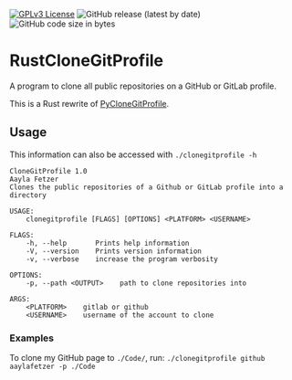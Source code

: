 [![GPLv3 License](https://img.shields.io/badge/License-GPL%20v3-yellow.svg?style=flat-square)](https://opensource.org/licenses/)
![GitHub release (latest by date)](https://img.shields.io/github/v/release/aaylafetzer/RustCloneGitProfile?style=flat-square)
![GitHub code size in bytes](https://img.shields.io/github/languages/code-size/aaylafetzer/RustCloneGitProfile?style=flat-square)

# RustCloneGitProfile
A program to clone all public repositories on a GitHub or GitLab profile.

This is a Rust rewrite of [PyCloneGitProfile](https://github.com/aaylafetzer/PyCloneGitProfile).
## Usage
This information can also be accessed with ``./clonegitprofile -h``
```
CloneGitProfile 1.0
Aayla Fetzer
Clones the public repositories of a Github or GitLab profile into a directory

USAGE:
    clonegitprofile [FLAGS] [OPTIONS] <PLATFORM> <USERNAME>

FLAGS:
    -h, --help       Prints help information
    -V, --version    Prints version information
    -v, --verbose    increase the program verbosity

OPTIONS:
    -p, --path <OUTPUT>    path to clone repositories into

ARGS:
    <PLATFORM>    gitlab or github
    <USERNAME>    username of the account to clone
```
### Examples
To clone my GitHub page to ``./Code/``, run:
``./clonegitprofile github aaylafetzer -p ./Code``
